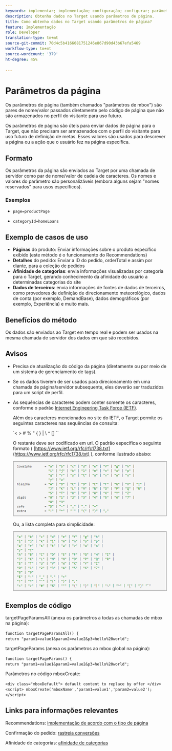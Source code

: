 ```yaml
---
keywords: implementar; implementação; configuração; configurar; parâmetro de página
description: Obtenha dados no Target usando parâmetros de página.
title: Como obtenho dados no Target usando parâmetros de página?
feature: Implementação
role: Developer
translation-type: tm+mt
source-git-commit: 70d4c5b4166081751246e867d90d43b67efa5469
workflow-type: tm+mt
source-wordcount: '379'
ht-degree: 45%

---
```


# Parâmetros da página

Os parâmetros de página (também chamados &quot;parâmetros de mbox&quot;) são pares de nome/valor passados diretamente pelo código de página que não são armazenados no perfil do visitante para uso futuro.

Os parâmetros de página são úteis para enviar dados de página para o Target, que não precisam ser armazenados com o perfil do visitante para uso futuro de definição de metas. Esses valores são usados para descrever a página ou a ação que o usuário fez na página específica.

## Formato

Os parâmetros da página são enviados ao Target por uma chamada de servidor como par de nome/valor de cadeia de caracteres. Os nomes e valores do parâmetro são personalizáveis (embora alguns sejam &quot;nomes reservados&quot; para usos específicos).

### Exemplos

* `page=productPage`

* `categoryId=homeLoans`

## Exemplo de casos de uso

* **Páginas** do produto: Enviar informações sobre o produto específico exibido (este método é o funcionamento do Recommendations)
* **Detalhes** do pedido: Enviar a ID do pedido, orderTotal e assim por diante, para a coleção de pedidos
* **Afinidade de categorias**: envia informações visualizadas por categoria para o Target, gerando conhecimento da afinidade do usuário a determinadas categorias do site
* **Dados de terceiros**: envia informações de fontes de dados de terceiros, como provedores de definição de direcionamento meteorológico, dados de conta (por exemplo, DemandBase), dados demográficos (por exemplo, Experiência) e muito mais.

## Benefícios do método

Os dados são enviados ao Target em tempo real e podem ser usados na mesma chamada de servidor dos dados em que são recebidos.

## Avisos

* Precisa de atualização do código da página (diretamente ou por meio de um sistema de gerenciamento de tags).
* Se os dados tiverem de ser usados para direcionamento em uma chamada de página/servidor subsequente, eles deverão ser traduzidos para um script de perfil.
* As sequências de caracteres podem conter somente os caracteres, conforme o padrão [Internet Engineering Task Force (IETF)](https://www.ietf.org/rfc/rfc3986.txt).

   Além dos caracteres mencionados no site do IETF, o Target permite os seguintes caracteres nas sequências de consulta:

   `&lt; > # % &quot; { } | \\ ^ \[\] \``

   O restante deve ser codificado em url. O padrão especifica o seguinte formato ( [https://www.ietf.org/rfc/rfc1738.txt](https://www.ietf.org/rfc/rfc1738.txt) ), conforme ilustrado abaixo:

   ![](assets/ietf1.png)

   Ou, a lista completa para simplicidade:

   ![](assets/ietf2.png)

## Exemplos de código

targetPageParamsAll (anexa os parâmetros a todas as chamadas de mbox na página):

`function targetPageParamsAll() { return "param1=value1&param2=value2&p3=hello%20world";`

targetPageParams (anexa os parâmetros ao mbox global na página):

`function targetPageParams() { return "param1=value1&param2=value2&p3=hello%20world";`

Parâmetros no código mboxCreate:

`<div class="mboxDefault"> default content to replace by offer </div> <script> mboxCreate('mboxName','param1=value1','param2=value2'); </script>`

## Links para informações relevantes

Recommendations: [implementação de acordo com o tipo de página](/help/c-recommendations/plan-implement.md#reference_DE38BB07BD3C4511B176CDAB45E126FC)

Confirmação do pedido: [rastreia conversões](/help/c-implementing-target/c-implementing-target-for-client-side-web/how-to-deployatjs/implementing-target-without-a-tag-manager.md#task_E85D2F64FEB84201A594F2288FABF053)

Afinidade de categorias: [afinidade de categorias](/help/c-target/c-visitor-profile/category-affinity.md#concept_75EC1E1123014448B8B92AD16B2D72CC)

